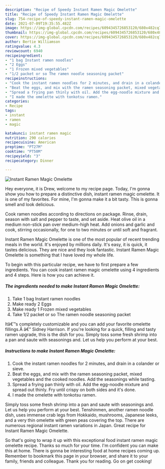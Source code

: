 ```yaml
---
description: "Recipe of Speedy Instant Ramen Magic Omelette"
title: "Recipe of Speedy Instant Ramen Magic Omelette"
slug: 754-recipe-of-speedy-instant-ramen-magic-omelette
date: 2021-07-09T19:35:55.482Z
image: https://img-global.cpcdn.com/recipes/6094345726853120/680x482cq70/instant-ramen-magic-omelette-recipe-main-photo.jpg
thumbnail: https://img-global.cpcdn.com/recipes/6094345726853120/680x482cq70/instant-ramen-magic-omelette-recipe-main-photo.jpg
cover: https://img-global.cpcdn.com/recipes/6094345726853120/680x482cq70/instant-ramen-magic-omelette-recipe-main-photo.jpg
author: Bertie Williamson
ratingvalue: 4.3
reviewcount: 6940
recipeingredient:
- "1 bag Instant ramen noodles"
- "2 Eggs"
- "1 Frozen mixed vegetables"
- "1/2 packet or so The ramen noodle seasoning packet"
recipeinstructions:
- "Cook the instant ramen noodles for 2 minutes, and drain in a colander or sieve."
- "Beat the eggs, and mix with the ramen seasoning packet, mixed vegetables and the cooked noodles. Add the seasonings while tasting."
- "Spread a frying pan thinly with oil. Add the egg-noodle mixture and spread out thinly. Fry until crispy on both sides and it&#39;s done."
- "I made the omelette with tonkotsu ramen."
categories:
- Recipe
tags:
- instant
- ramen
- magic

katakunci: instant ramen magic 
nutrition: 290 calories
recipecuisine: American
preptime: "PT27M"
cooktime: "PT50M"
recipeyield: "3"
recipecategory: Dinner

---
```



![Instant Ramen Magic Omelette](https://img-global.cpcdn.com/recipes/6094345726853120/680x482cq70/instant-ramen-magic-omelette-recipe-main-photo.jpg)

Hey everyone, it is Drew, welcome to my recipe page. Today, I'm gonna show you how to prepare a distinctive dish, instant ramen magic omelette. It is one of my favorites. For mine, I'm gonna make it a bit tasty. This is gonna smell and look delicious.

Cook ramen noodles according to directions on package. Rinse, drain, season with salt and pepper to taste, and set aside. Heat olive oil in a medium non-stick pan over medium-high heat. Add onions and garlic and cook, stirring occasionally, for one to two minutes or until soft and fragrant.

Instant Ramen Magic Omelette is one of the most popular of recent trending meals in the world. It's enjoyed by millions daily. It's easy, it is quick, it tastes delicious. They are nice and they look fantastic. Instant Ramen Magic Omelette is something that I have loved my whole life.


To begin with this particular recipe, we have to first prepare a few ingredients. You can cook instant ramen magic omelette using 4 ingredients and 4 steps. Here is how you can achieve it.

<!--inarticleads1-->

##### The ingredients needed to make Instant Ramen Magic Omelette:

1. Take 1 bag Instant ramen noodles
1. Make ready 2 Eggs
1. Make ready 1 Frozen mixed vegetables
1. Take 1/2 packet or so The ramen noodle seasoning packet


Itâ€™s completely customizable and you can add your favorite omelette fillings.Â â€&#34; Sidney Harrison. If you&#39;re looking for a quick, filling and tasty ramen upgrade, this is the dish for you. Simply toss some fresh shrimp into a pan and saute with seasonings and. Let us help you perform at your best. 

<!--inarticleads2-->

##### Instructions to make Instant Ramen Magic Omelette:

1. Cook the instant ramen noodles for 2 minutes, and drain in a colander or sieve.
1. Beat the eggs, and mix with the ramen seasoning packet, mixed vegetables and the cooked noodles. Add the seasonings while tasting.
1. Spread a frying pan thinly with oil. Add the egg-noodle mixture and spread out thinly. Fry until crispy on both sides and it&#39;s done.
1. I made the omelette with tonkotsu ramen.


Simply toss some fresh shrimp into a pan and saute with seasonings and. Let us help you perform at your best. Tenshinmen, another ramen noodle dish, uses immense crab legs from Hokkaido, mushrooms, Japanese leeks, and a very thin omelette with green peas covering the top. There are numerous regional instant ramen variations in Japan. Great recipe for Instant Ramen Magic Omelette. 

So that's going to wrap it up with this exceptional food instant ramen magic omelette recipe. Thanks so much for your time. I'm confident you can make this at home. There is gonna be interesting food at home recipes coming up. Remember to bookmark this page in your browser, and share it to your family, friends and colleague. Thank you for reading. Go on get cooking!
